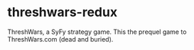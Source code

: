threshwars-redux
================

ThreshWars, a SyFy strategy game. This the prequel game to ThreshWars.com (dead and buried).

